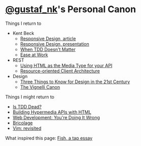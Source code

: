[@gustaf_nk](http://twitter.com/gustaf_nk)'s Personal Canon
==============
Things I return to

* Kent Beck
  * [Responsive Design, article](http://pragprog.com/magazines/2009-09/responsive-design)
  * [Responsive Design, presentation](http://www.infoq.com/presentations/responsive-design)
  * [When TDD Doesn't Matter](https://www.facebook.com/notes/kent-beck/when-tdd-doesnt-matter/797644973601702)
  * [Ease at Work](https://www.youtube.com/playlist?list=PLE9763518A2765373)
* REST
  * [Using HTML as the Media Type for your API](http://codeartisan.blogspot.se/2012/07/using-html-as-media-type-for-your-api.html)
  * [Resource-oriented Client Architecture](http://roca-style.org/)
* Design
  * [Three Things to Know for Design in the 21st Century](http://www.youtube.com/watch?v=eGkvUl79C6g)
  * [The Vignelli Canon](http://www.vignelli.com/canon.pdf)

Things I might return to

  * [Is TDD Dead?](https://www.youtube.com/playlist?list=PLJb2p0qX8R_qSRhs14CiwKuDuzERXSU8m)
  * [Building Hypermedia APIs with HTML](http://www.infoq.com/presentations/web-api-html)
  * [Web Development: You're Doing It Wrong](http://www.infoq.com/presentations/web-development-techniques)
  * [Bricolage](http://en.wikipedia.org/wiki/Bricolage)
  * [Vim: revisited](http://mislav.uniqpath.com/2011/12/vim-revisited/)



What inspired this page: [Fish, a tap essay](http://www.robinsloan.com/fish/)
